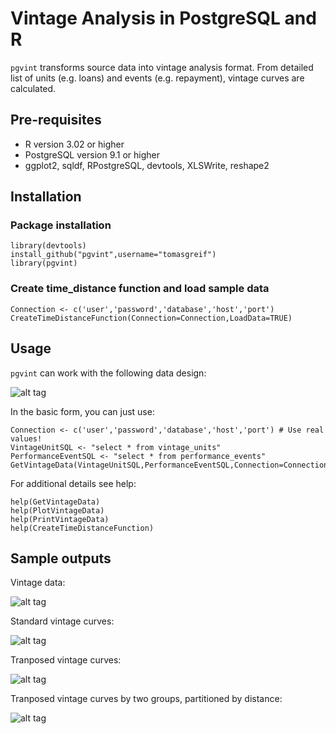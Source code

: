 # Vintage Analysis in PostgreSQL and R
`pgvint` transforms source data into vintage analysis format. From detailed list of units (e.g. loans) and events (e.g. repayment), vintage
curves are calculated.

## Pre-requisites
* R version 3.02 or higher
* PostgreSQL version 9.1 or higher
* ggplot2, sqldf, RPostgreSQL, devtools, XLSWrite, reshape2

## Installation

### Package installation

    library(devtools)
    install_github("pgvint",username="tomasgreif")
    library(pgvint)

### Create time_distance function and load sample data
    Connection <- c('user','password','database','host','port')
    CreateTimeDistanceFunction(Connection=Connection,LoadData=TRUE)

## Usage
`pgvint` can work with the following data design:

![alt tag](http://www.analytikdat.cz/images/easyblog_images/923/20131020-get-vintage-data-postgresql-r/pgvint-source-data-structure.png)

In the basic form, you can just use:

    Connection <- c('user','password','database','host','port') # Use real values!
    VintageUnitSQL <- "select * from vintage_units"
    PerformanceEventSQL <- "select * from performance_events"
    GetVintageData(VintageUnitSQL,PerformanceEventSQL,Connection=Connection)

For additional details see help:

    help(GetVintageData)
    help(PlotVintageData)
    help(PrintVintageData)
    help(CreateTimeDistanceFunction)

## Sample outputs

Vintage data:

![alt tag](http://www.analytikdat.cz/images/easyblog_images/923/20131020-get-vintage-data-postgresql-r/pgvint-vintage-data-print.png)

Standard vintage curves:

![alt tag](http://www.analytikdat.cz/images/easyblog_images/923/20131020-get-vintage-data-postgresql-r/pgvint-vintage-data-plot.png)

Tranposed vintage curves:

![alt tag](http://www.analytikdat.cz/images/easyblog_images/923/20131020-get-vintage-data-postgresql-r/pgvint-vintage-data-plot-transposed.png)

Tranposed vintage curves by two groups, partitioned by distance:

![alt tag](http://www.analytikdat.cz/images/easyblog_images/923/20131020-get-vintage-data-postgresql-r/pgvint-vintage-data-plot-transposed-exploded.png)


